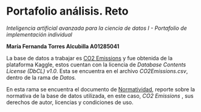# Portafolio análisis. Reto
*Inteligencia artificial avanzada para la ciencia de datos I - Portafolio de implementación individual*

**María Fernanda Torres Alcubilla A01285041**

La base de datos a trabajar es [CO2 Emissions](https://www.kaggle.com/datasets/bhuviranga/co2-emissions) y fue obtenida de la plataforma Kaggle, estos cuentan con la licencia de *Database Contents License (DbCL) v1.0*. Esta se encuentra en el archivo *CO2Emissions.csv*, dentro de la rama de *Datos.*

En esta rama se encuentra el documento de [Normatividad](Normatividad.pdf), reporte sobre la normativa de la base de datos utilizada, en este caso, *CO2 Emissions* , sus derechos de autor, licencias y condiciones de uso.



